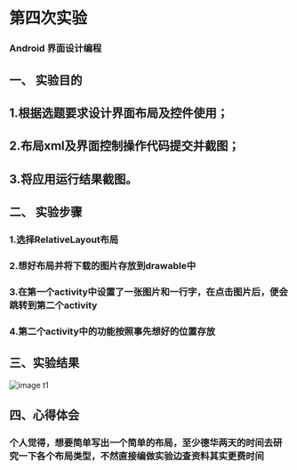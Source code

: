 # 第四次实验
### Android 界面设计编程
## 一、 实验目的
## 1.根据选题要求设计界面布局及控件使用；
## 2.布局xml及界面控制操作代码提交并截图；
## 3.将应用运行结果截图。
## 二、 实验步骤
### 1.选择RelativeLayout布局
### 2.想好布局并将下载的图片存放到drawable中
### 3.在第一个activity中设置了一张图片和一行字，在点击图片后，便会跳转到第二个activity
### 4.第二个activity中的功能按照事先想好的位置存放
## 三、实验结果
![image t1](https://github.com/chenzhiH/android-labs-2018/blob/master/soft1614080902122/%E5%AE%9E%E9%AA%8C%E5%9B%9B%E6%88%AA%E5%9B%BE2.png)
## 四、心得体会
### 个人觉得，想要简单写出一个简单的布局，至少德华两天的时间去研究一下各个布局类型，不然直接编做实验边查资料其实更费时间
